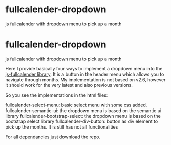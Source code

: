 # fullcalender-dropdown
js fullcalender with dropdown menu to pick up a month


# fullcalender-dropdown
js fullcalender with dropdown menu to pick up a month


Here I provide basically four ways to implement a dropdown menu into the 
<a href="https://fullcalendar.io/">js-fullcalender library</a>. It is a button in the header menu which allows you to navigate through months.
My implementation is not based on v2.6, however it should work for the very latest and also previous versions. 

So you see the implementations in the html files:

fullcalender-select-menu:  basic select menu with some css added.
fullcalender-semantic-ui:  the dropdown menu is based on the semantic ui library
fullcalender-bootstrap-select: the dropdown menu is based on the bootstrap select library
fullcalender-div-button: button as div element to pick up the months. It is still has not all functionalities

For all dependancies just download the repo. 
